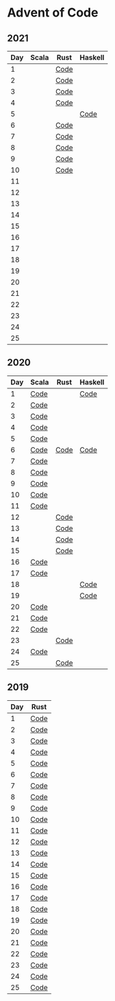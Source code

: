 # Advent of Code

## 2021

| Day | Scala                                            | Rust                                     | Haskell                                    |
|-----|--------------------------------------------------|------------------------------------------|--------------------------------------------|
| 1   |                                                  | [Code](2021/rust/src/bin/solution_01.rs) |                                            |
| 2   |                                                  | [Code](2021/rust/src/bin/solution_02.rs) |                                            |
| 3   |                                                  | [Code](2021/rust/src/bin/solution_03.rs) |                                            |
| 4   |                                                  | [Code](2021/rust/src/bin/solution_04.rs) |                                            |
| 5   |                                                  |                                          | [Code](2021/haskell/src/Day05/Solution.hs) |
| 6   |                                                  | [Code](2021/rust/src/bin/solution_06.rs) |                                            |
| 7   |                                                  | [Code](2021/rust/src/bin/solution_07.rs) |                                            |
| 8   |                                                  | [Code](2021/rust/src/bin/solution_08.rs) |                                            |
| 9   |                                                  | [Code](2021/rust/src/bin/solution_09.rs) |                                            |
| 10  |                                                  | [Code](2021/rust/src/bin/solution_10.rs) |                                            |
| 11  |                                                  |                                          |                                            |
| 12  |                                                  |                                          |                                            |
| 13  |                                                  |                                          |                                            |
| 14  |                                                  |                                          |                                            |
| 15  |                                                  |                                          |                                            |
| 16  |                                                  |                                          |                                            |
| 17  |                                                  |                                          |                                            |
| 18  |                                                  |                                          |                                            |
| 19  |                                                  |                                          |                                            |
| 20  |                                                  |                                          |                                            |
| 21  |                                                  |                                          |                                            |
| 22  |                                                  |                                          |                                            |
| 23  |                                                  |                                          |                                            |
| 24  |                                                  |                                          |                                            |
| 25  |                                                  |                                          |                                            |

## 2020

| Day | Scala                                            | Rust                                   | Haskell                            |
|-----| ------------------------------------------------ | -------------------------------------- | ---------------------------------- |
| 1   | [Code](2020/scala/src/main/scala/Advent01.scala) |                                        | [Code](2020/haskell/day01/Main.hs) |
| 2   | [Code](2020/scala/src/main/scala/Advent02.scala) |                                        |                                    |
| 3   | [Code](2020/scala/src/main/scala/Advent03.scala) |                                        |                                    |
| 4   | [Code](2020/scala/src/main/scala/Advent04.scala) |                                        |                                    |
| 5   | [Code](2020/scala/src/main/scala/Advent05.scala) |                                        |                                    |  
| 6   | [Code](2020/scala/src/main/scala/Advent06.scala) | [Code](2020/rust/src/bin/advent_06.rs) | [Code](2020/haskell/day06/Main.hs) |
| 7   | [Code](2020/scala/src/main/scala/Advent07.scala) |                                        |                                    |
| 8   | [Code](2020/scala/src/main/scala/Advent08.scala) |                                        |                                    |
| 9   | [Code](2020/scala/src/main/scala/Advent09.scala) |                                        |                                    |
| 10  | [Code](2020/scala/src/main/scala/Advent10.scala) |                                        |                                    |
| 11  | [Code](2020/scala/src/main/scala/Advent11.scala) |                                        |                                    |
| 12  |                                                  | [Code](2020/rust/src/bin/advent_12.rs) |                                    |
| 13  |                                                  | [Code](2020/rust/src/bin/advent_13.rs) |                                    |
| 14  |                                                  | [Code](2020/rust/src/bin/advent_14.rs) |                                    |
| 15  |                                                  | [Code](2020/rust/src/bin/advent_15.rs) |                                    |
| 16  | [Code](2020/scala/src/main/scala/Advent16.scala) |                                        |                                    |
| 17  | [Code](2020/scala/src/main/scala/Advent17.scala) |                                        |                                    |
| 18  |                                                  |                                        | [Code](2020/haskell/day18/Main.hs) |
| 19  |                                                  |                                        | [Code](2020/haskell/day19/Main.hs) |
| 20  | [Code](2020/scala/src/main/scala/Advent20.scala) |                                        |                                    |
| 21  | [Code](2020/scala/src/main/scala/Advent21.scala) |                                        |                                    |
| 22  | [Code](2020/scala/src/main/scala/Advent22.scala) |                                        |                                    |
| 23  |                                                  | [Code](2020/rust/src/bin/advent_23.rs) |                                    |
| 24  | [Code](2020/scala/src/main/scala/Advent24.scala) |                                        |                                    |
| 25  |                                                  | [Code](2020/rust/src/bin/advent_25.rs) |                                    |

## 2019

| Day | Rust                                     |
|-----|------------------------------------------|
| 1   | [Code](2019/rust/src/bin/solution_01.rs) |
| 2   | [Code](2019/rust/src/bin/solution_02.rs) |
| 3   | [Code](2019/rust/src/bin/solution_03.rs) |
| 4   | [Code](2019/rust/src/bin/solution_04.rs) |
| 5   | [Code](2019/rust/src/bin/solution_05.rs) |
| 6   | [Code](2019/rust/src/bin/solution_06.rs) |
| 7   | [Code](2019/rust/src/bin/solution_07.rs) |
| 8   | [Code](2019/rust/src/bin/solution_08.rs) |
| 9   | [Code](2019/rust/src/bin/solution_09.rs) |
| 10  | [Code](2019/rust/src/bin/solution_10.rs) |
| 11  | [Code](2019/rust/src/bin/solution_11.rs) |
| 12  | [Code](2019/rust/src/bin/solution_12.rs) |
| 13  | [Code](2019/rust/src/bin/solution_13.rs) |
| 14  | [Code](2019/rust/src/bin/solution_14.rs) |
| 15  | [Code](2019/rust/src/bin/solution_15.rs) |
| 16  | [Code](2019/rust/src/bin/solution_16.rs) |
| 17  | [Code](2019/rust/src/bin/solution_17.rs) |
| 18  | [Code](2019/rust/src/bin/solution_18.rs) |
| 19  | [Code](2019/rust/src/bin/solution_19.rs) |
| 20  | [Code](2019/rust/src/bin/solution_20.rs) |
| 21  | [Code](2019/rust/src/bin/solution_21.rs) |
| 22  | [Code](2019/rust/src/bin/solution_22.rs) |
| 23  | [Code](2019/rust/src/bin/solution_23.rs) |
| 24  | [Code](2019/rust/src/bin/solution_24.rs) |
| 25  | [Code](2019/rust/src/bin/solution_25.rs) |

